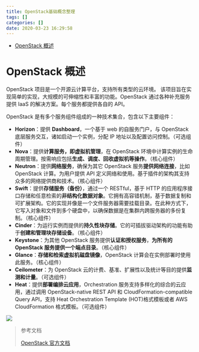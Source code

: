 ```yaml
---
title: OpenStack基础概念整理
tags: []
categories: []
date: 2020-03-23 16:29:58
---
```


- [OpenStack 概述](#openstack-概述)

<!--more-->

# OpenStack 概述

OpenStack 项目是一个开源云计算平台，支持所有类型的云环境。 该项目旨在实现简单的实现，大规模的可伸缩性和丰富的功能。OpenStack 通过各种补充服务提供 IaaS 的解决方案。每个服务都提供各自的 API。

OpenStack 是有多个服务组件组成的一种技术集合，包含以下主要组件：

- **Horizon**：提供 **Dashboard**，一个基于 web 的自服务门户，与 OpenStack 底层服务交互，诸如启动一个实例，分配 IP 地址以及配置访问控制。（可选组件）
- **Nova**：提供**计算服务，即虚拟机管理**，在 OpenStack 环境中计算实例的生命周期管理。按需响应包括**生成、调度、回收虚拟机等操作**。（核心组件）
- **Neutron**：提供**网络服务**，确保为其它 OpenStack 服务**提供网络连接**，比如 OpenStack 计算。为用户提供 API 定义网络和使用。基于插件的架构其支持众多的网络提供商和技术。（核心组件）
- **Swift**：提供**存储服务（备份）**，通过一个 RESTful，基于 HTTP 的应用程序接口存储和任意检索的**非结构化数据对象**。它拥有高容错机制，基于数据复制和可扩展架构。它的实现并像是一个文件服务器需要挂载目录。在此种方式下，它写入对象和文件到多个硬盘中，以确保数据是在集群内跨服务器的多份复制。（核心组件）
- **Cinder**：为运行实例而提供的**持久性块存储**。它的可插拔驱动架构的功能有助于**创建和管理块存储设备**。（核心组件）
- **Keystone**：为其他 OpenStack 服务提供**认证和授权服务**，**为所有的 OpenStack 服务提供一个端点目录**。（核心组件）
- **Glance**：**存储和检索虚拟机磁盘镜像**，OpenStack 计算会在实例部署时使用此服务。（核心组件）
- **Ceilometer**：为 OpenStack 云的计费、基准、扩展性以及统计等目的提供**监测和计量**。（可选组件）
- **Heat**：提供**部署编排云应用**，Orchestration 服务支持多样化的综合的云应用，通过调用 OpenStack-native REST API 和 CloudFormation-compatible Query API，支持 Heat Orchestration Template (HOT)格式模板或者 AWS CloudFormation 格式模板。（可选组件）

![](https://cdn.jsdelivr.net/gh/serchaofan/picBed/blog/202206212344479.png)

> 参考文档
>
> [OpenStack 官方文档](https://docs.openstack.org/mitaka/zh_CN/install-guide-rdo/overview.html)
